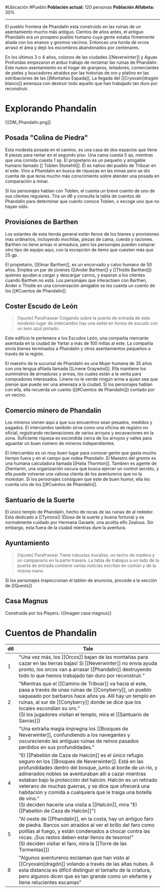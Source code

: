 #Ubicación #Pueblo
**Población actual:** 120 personas
**Población Alfabeta:** 30%
***
El pueblo frontera de Phandalin esta construido en las ruinas de un asentamiento mucho más antiguo. Cientos de años antes, el antiguo Phandalin era un prospero pueblo humano cuya gente estaba firmemente aliada con los enanos y gnomos vecinos. Entonces una horda de orcos arrasó el área y dejó los escombros abandonados por centenares.

En los últimos 3 o 4 años, colonos de las ciudades [[Neverwinter]] y Aguas Profundas empezaron el arduo trabajo de reclamar las ruinas de Phandalin. Este nuevo asentamiento es el hogar de granjeros, leñadores, comerciantes de pieles y buscadores atraídos por las historias de oro y platino en las estribaciones de las [[Montañas Espada]].
La llegada del [[Cryovain|dragón blanco]] amenaza con destruir todo aquello que han trabajado tan duro por reconstruir.
# Explorando Phandalin
![[DM_Phandalin.png]]
## Posada "Colina de Piedra"
Esta modesta posada en el camino, es una casa de dos espacios que tiene 6 piezas para rentar en el segundo piso. Una cama cuesta 5 sp, mientras que una comida cuesta 1 sp. El propietario es un pequeño y amigable humano llamado [[ Toblen Stonehill]]. Él es nativo del pueblo de Triboar en el este. Vino a Phandalin en busca de riquezas en las minas pero se dio cuenta de que tenia mucho más conocimiento sobre atender una posada en comparación a minar. 

Si los personajes hablan con Toblen, el cuenta un breve cuento de uno de sus clientes regulares. Tira un d6 y consulta la tabla de cuentos de Phandalin para determinar que cuento conoce Toblen, o escoge uno que no hayan oído. 
## Provisiones de Barthen
Los estantes de esta tienda general están llenos de los bienes y provisiones más ordinarios, incluyendo mochilas, piezas de cama, cuerda y raciones. Barthen no tiene armas ni armadura, pero los personajes pueden comprar otro tipo de equipo aquí, con la excepción de items que cuesten más que 25 gp. 

El propietario, [[Elmar Barthen]], es un encorvado y calvo humano de 50 años. Emplea un par de jóvenes ([[Ander Barthen]] y [[Thistle Barthen]]) quienes ayudan a cargar y descargar carros, y esperan a los clientes cuando Barthen no está. Los personajes que interactúen con Barthen, Ander o Thistle en una conversación amigable se les cuenta un cuento de los [[#Cuentos de Phandalin]].
## Coster Escudo de León
>[!quote] Parafrasear
>Colgando sobre la puerta de entrada de este modesto lugar de intercambio hay una señal en forma de escudo con un león azul pintado.

Este edificio le pertenece a los Escudos León, una compañía mercante asentada en la ciudad de Yartar a más de 100 millas al este. La compañía envía bienes terminados a Phandalin y otros asentamientos pequeños a través de la región.

El maestro de la sucursal de Phandalin es una Mujer humana de 35 años con una lengua afilada llamada [[Linene Graywind]]. Ella mantiene los suministros de armaduras y armas, los cuales están a la venta para compradores interesados. Linene no le vende ningún arma a quien sea que piense que puede ser una amenaza a la ciudad. Si los personajes hablan con ella, ella recuerda un cuento ([[#Cuentos de Phandalin]]) contado por un vecino.
## Comercio minero de Phandalin
Los mineros vienen aquí a que sus encuentros sean pesados, medidos y pagados. El intercambio también sirve como una oficina de registro no oficial, registrando reclamaciones de varios arroyos y excavaciones en la zona. Suficiente riqueza es escondida cerca de los arroyos y valles para aguantar un buen número de mineros independientes.

El intercambio es un muy buen lugar para conocer gente que gasta mucho tiempo fuera y en el campo que rodea Phandalin. El Maestro del gremio es una humana calculadora llamada [[Halia Thornton]]. Tambien es agente de Zhentarim, una organización oscura que busca ejercer un control secreto, y ella puede volverse una valiosa clienta de los aventureros que no la molestan. Si los personajes consiguen que este de buen humor, ella les cuenta uno de los [[#Cuentos de Phandalin]].
## Santuario de la Suerte
El único templo de Phandalin, hecho de rocas de las ruinas de al rededor. Esta dedicado a [[Tymora]] (Diosa de la suerte y buena fortuna) y es normalmente cuidado por Hermana Garaele, una acolita elfo Zealous. Sin embargo, esta fuera de la ciudad mientras dure la aventura.
 
## Ayuntamiento
>[!quote] Parafrasear
>Tiene robustas murallas, un techo de madera y un campanario en la parte trasera. La tabla de trabajos a un lado de la puerta de entrada contiene varias noticias escritas en común y de la misma mano

Si los personajes inspeccionan el tablón de anuncios, procede a la sección de [[Quests]]
## Casa Magnus
Construida por los Players.
{{Imagen casa magnus}}
# Cuentos de Phandalin
| d6  | Tale                                                                                                                                                                                                                                                                                                                                                                                                                                                                                                                 |
| --- | -------------------------------------------------------------------------------------------------------------------------------------------------------------------------------------------------------------------------------------------------------------------------------------------------------------------------------------------------------------------------------------------------------------------------------------------------------------------------------------------------------------------- |
| 1   | "Una vez más, los [[Orcos]] bajan de las montañas para cazar en las tierras bajas! Si [[Neverwinter]] no envía ayuda pronto, los orcos van a arrasar [[Phandalin]] destruyendo todo lo que hemos trabajado tan duro por reconstruir."                                                                                                                                                                                                                                                                                |
| 2   | "Mientras que el [[Camino de Triboar]] va hacia el este, pasa a través de unas ruinas de [[Conyberry]], un pueblo saqueado por barbaros hace años ya. Allí hay un templo en ruinas, al sur de [[Conyberry]] donde se dice que los locales escondían su oro."<br>(Si los jugadores visitan el templo, mira el [[Santuario de Savras]])                                                                                                                                                                                |
| 3   | "Una extraña magia impregna los [[Bosques de Neverwinter]], confundiendo a los navegantes y oscureciendo las antiguas ruinas de reinos pasados perdidos en sus profundidades."                                                                                                                                                                                                                                                                                                                                       |
| 4   | "El [[Pabellón de Caza de Halcón]] es el único refugio seguro en los [[Bosques de Neverwinter]]. Está en las profundidades dentro del bosque, junto al borde de un río, y adinerados nobles se aventuraban allí a cazar mientras estaban bajo la protección del halcón. Halcón es un retirado veterano de muchas guerras, y se dice que ofrecerá una habitación y comida a cualquiera que le traiga una botella de vino." <br>(Si deciden hacerle una visita a [[Halcón]], mira "El [[Pabellón de Caza de Halcón]]") |
| 5   | "Al oeste de [[Phandalin]], en la costa, hay un antiguo faro de piedra. Barcos son atraídos al ver el brillo del faro como polillas al fuego, y están condenados a chocar contra las rocas. ¡Sus restos deben estar llenos de tesoros!"<br>(Si deciden visitar el faro, mira la [[Torre de las Tormentas]])<br>                                                                                                                                                                                                      |
| 6   | "Algunos aventureros exclaman que han visto al [[Cryovain\|dragón]] volando a través de las altas nubes. A esta distancia es difícil distinguir el tamaño de la criatura, pero algunos dicen que es tan grande como un elefante y tiene relucientes escamas"                                                                                                                                                                                                                                                         |
